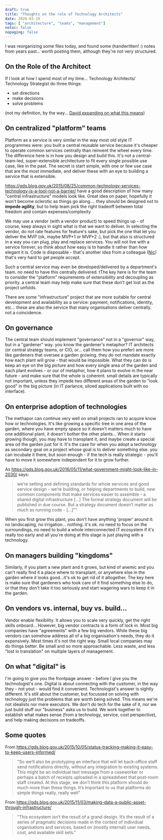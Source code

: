 ```yaml
---
draft: true
title: "Thoughts on the role of Technology Architects"
date: 2020-03-19
tags: [ "architecture", "teams", "management"]
notoc: false
nopaging: false
---
```


I was reorganizing some files today, and found some (handwritten! :) notes from years past... worth posting them, although they're not very structured.

## On the Role of the Architect

If I look at how I spend most of my time... Technology Architects/ Technology Strategist do three things:

* set directions
* make decisions
* solve problems

(not my definition, by the way... [David expanding on what this means](https://www.linkedin.com/pulse/you-solution-architect-problem-david-knott-1c/))

## On centralized "platform" teams

Platform as a service is very similar in the way most old style IT programmes were: you built a central reusable service because it's cheaper to operate common services centrally than reinvent the wheel every time.
The difference here is in how you design and build this.
It's not a central-team-led, super-extensible architecture to fit every single possible use case, like in the past.
The secret is start simple, with one or few use case that are the most immediate, and deliver these with an eye to building a service that is extensible.

https://gds.blog.gov.uk/2015/08/25/common-technology-services-technology-is-a-tool-not-a-barrier/ have a good description of how many "central infrastructure" models look like. Great idea on paper, hopefully it won't become sclerotic as things go along.... they should be designed not to **impede agility**, but to help team pick the right tradeoff between total freedom and contain expenses/complexity

We may use a vendor (with a vendor product) to speed things up - of course, keep always in sight what is that we want to deliver. In selecting the vendor, do not rate features for feature's sake, but pick the one that let you deliver the MVP (ok, maybe MVP+1 or MVP+2 :), but that also is structured in a way you can plug, play and replace services. You will not live with a service forever, so think about how easy is to handle it rather than how elegant it is. Code is disposable - that's another idea from a colleague ([Nic](http://nic.ferrier.me.uk/)) that's very hard to get people accept.

Such a central service may even be developed/delivered by a department's team. no need to have this centrally delivered. tThe key here is for the team to consider the "platform" requirements of extensibility and decoupling as priority. a central team may help make sure that these don't get lost as the project unfolds.

There are some "infrastructure" project that are more suitable for central development and availability as a service: payment, notifications, identity, etc... these are also the service that many organisations deliver centrally. not a coincidence.

## On governance

The central team should implement "governance" not in a "governor" way, but in a "gardener" way. you know the gardener's metaphor?
IT architects (or central strategy teams, or CIO, or... call them how you prefer) are more like gardeners that oversee a garden growing. they do not mandate exactly how each plant will grow - that would be impossible.
What they can do is keep an eye on the big picture and how every single area of the garden and each plant evolves - or our of metaphor, how it plans to evolve in the near future - and make sure that the whole is coherent. small details are typically not important, unless they impede two different areas of the garden to "look good" in the big picture (in IT parlance, siloed applications built with no interface).

## On enterprise adoption of technologies

The methapor can continue very well on small projects ran to acquire know how or technologies. It's like growing a specific tree in one area of the garden, where you have empty space so it doesn't matters much to have one additional plant, it doesn't bother the other plants...
When it starts growing though, you may have to transplant it, and maybe create a special area od the garden just for it.
It's the case for when you adopt a technology as secondary goal on a project whose goal is to deliver something else. you can incubate it there, but soon enough - if the tech is really strategic - you'll have to move it somewhere independent for it to grow further.

As https://gds.blog.gov.uk/2016/05/11/what-government-might-look-like-in-2030/ says:

> we’re setting and defining standards for whole services and good service design
    - we’re building, or helping departments to build, new common components that make services easier to assemble - a shared digital infrastructure
    [...]
    The formal strategy document will be published in due course. But a strategy document doesn’t matter as much as running code - [...]""

When you first grow this plant, you don't have anything 'proper' around it: no landscaping, no irrigation... nothing. it's ok. no need to focus on the surroundings, no need to build a whole interconnected IT ecosystem if it's really too early and all you're doing at this stage is just playing with a technology.

## On managers building "kingdoms"

Similarly, if you plant a new plant and it grows, but kind of anemic and you can't really find it a place where to transplant, or anywhere else in the garden where it looks good...it's ok to get rid of it altogether.
The key here is make sure that gardeners who took care of it find something else to do, or that they don't take it too seriously and start wagering wars to keep it in the garden.

## On vendors vs. internal, buy vs. build...

Vendor enable flexibility. It allows you to scale very quickly, get the right skills onboard...
However, big vendor contracts is a form of lock in. Most big companies have "agreements" with a few big vendors. While these big vendors can somehow address all of a big organisation's needs, they do it expensively.
Most times it's not the right way. Small local companies may do things better. Be small and so more approachable. Less waste, and less "lost in translation" on multiple layers of management.

## On what "digital" is

I'm going to give you the frontpage answer - before I give you the technologist's one.
Digital is about connecting with the customer, in the way they - not yout - would find it convenient.
Technologist's answer is sightly different. It's still about the customer, but focussed on solving with technology just the problems that are worth being solved.
This means we're not idealists nor mere executors. We don't do tech for the sake of it, nor we just build stuff our "business" asks us to build.
We work together to establish what makes sense (from a technology, service, cost perspective), and help making decisions on tradeoffs.

## Some quotes

From https://gds.blog.gov.uk/2015/10/05/status-tracking-making-it-easy-to-keep-users-informed/

> "So we’ll also be prototyping an interface that will let back-office staff send notifications directly, without any integration to existing systems. This might be an individual text message from a caseworker or perhaps a batch of receipts uploaded in a spreadsheet that post-room staff created.
    At this stage, we don’t think this platform should do much more than these things. It’s important to us that platforms do simple things really, really well"

From https://gds.blog.gov.uk/2015/11/03/making-data-a-public-asset-through-infrastructure/

> "This ecosystem isn't the result of a grand design. It’s the result of a series of pragmatic decisions made in the context of individual organisations and services, based on (mostly internal) user needs, cost, and available skill sets."

